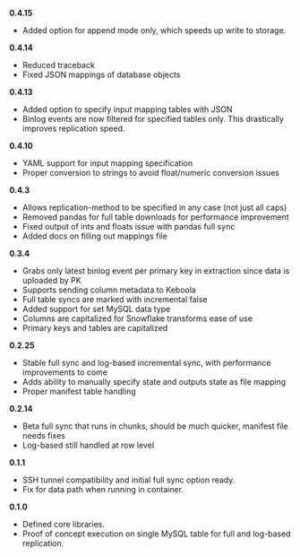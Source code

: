 **0.4.15**
- Added option for append mode only, which speeds up write to storage.

**0.4.14**
- Reduced traceback
- Fixed JSON mappings of database objects

**0.4.13**
- Added option to specify input mapping tables with JSON
- Binlog events are now filtered for specified tables only. This drastically improves replication speed.

**0.4.10**

- YAML support for input mapping specification
- Proper conversion to strings to avoid float/numeric conversion issues

**0.4.3**

- Allows replication-method to be specified in any case (not just all caps)
- Removed pandas for full table downloads for performance improvement
- Fixed output of ints and floats issue with pandas full sync
- Added docs on filling out mappings file

**0.3.4**

- Grabs only latest binlog event per primary key in extraction since data is uploaded by PK
- Supports sending column metadata to Keboola
- Full table syncs are marked with incremental false
- Added support for set MySQL data type
- Columns are capitalized for Snowflake transforms ease of use
- Primary keys and tables are capitalized

**0.2.25**

- Stable full sync and log-based incremental sync, with performance improvements to come
- Adds ability to manually specify state and outputs state as file mapping
- Proper manifest table handling

**0.2.14**

- Beta full sync that runs in chunks, should be much quicker, manifest file needs fixes
- Log-based still handled at row level

**0.1.1**

- SSH tunnel compatibility and initial full sync option ready.
- Fix for data path when running in container.

**0.1.0**

- Defined core libraries.
- Proof of concept execution on single MySQL table for full and log-based replication.